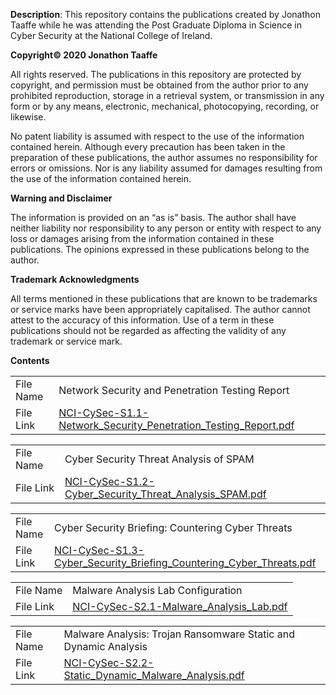 <b>Description</b>: This repository contains the publications created by Jonathon Taaffe while he was attending the Post Graduate Diploma in Science in Cyber Security at the National College of Ireland.

<b>Copyright© 2020 Jonathon Taaffe</b>

All rights reserved. The publications in this repository are protected by copyright, and permission must be obtained from the author prior to any prohibited reproduction, storage in a retrieval system, or transmission in any form or by any means, electronic, mechanical, photocopying, recording, or likewise.

No patent liability is assumed with respect to the use of the information contained herein. Although every precaution has been taken in the preparation of these publications, the author assumes no responsibility for errors or omissions. Nor is any liability assumed for damages resulting from the use of the information contained herein.

<b>Warning and Disclaimer</b>

The information is provided on an “as is” basis. The author shall have neither liability nor responsibility to any person or entity with respect to any loss or damages arising from the information contained in these publications. The opinions expressed in these publications belong to the author.

<b>Trademark Acknowledgments</b>

All terms mentioned in these publications that are known to be trademarks or service marks have been appropriately capitalised. The author cannot attest to the accuracy of this information. Use of a term in these publications should not be regarded as affecting the validity of any trademark or service mark.

<b>Contents</b>

<table style="width:100%">
  <tr>
    <td>File Name</td>
    <td>Network Security and Penetration Testing Report</td>
  </tr>
  <tr>
    <td>File Link</td>
    <td><a href="https://github.com/JonathonTaaffe/NCI-Cyber-Security-PGDip-Publications/blob/master/NCI-CySec-S1.1-Network_Security_Penetration_Testing_Report.pdf">NCI-CySec-S1.1-Network_Security_Penetration_Testing_Report.pdf</a></td>
  </tr>
</table>

<table style="width:100%">
    <tr>
    <td>File Name</td>
    <td>Cyber Security Threat Analysis of SPAM</td>
    </tr>
  <tr>
    <td>File Link</td>
    <td><a href="https://github.com/JonathonTaaffe/NCI-Cyber-Security-PGDip-Publications/blob/master/NCI-CySec-S1.2-Cyber_Security_Threat_Analysis_SPAM.pdf">NCI-CySec-S1.2-Cyber_Security_Threat_Analysis_SPAM.pdf</a></td>
  </tr>
</table>

<table style="width:100%">
    <tr>
    <td>File Name</td>
    <td>Cyber Security Briefing: Countering Cyber Threats</td>
    </tr>
  <tr>
    <td>File Link</td>
    <td><a href="https://github.com/JonathonTaaffe/NCI-Cyber-Security-PGDip-Publications/blob/master/NCI-CySec-S1.3-Cyber_Security_Briefing_Countering_Cyber_Threats.pdf">NCI-CySec-S1.3-Cyber_Security_Briefing_Countering_Cyber_Threats.pdf</a></td>
  </tr>
</table>

<table style="width:100%">
    <tr>
    <td>File Name</td>
    <td>Malware Analysis Lab Configuration</td>
    </tr>
  <tr>
    <td>File Link</td>
    <td><a href="https://github.com/JonathonTaaffe/NCI-Cyber-Security-PGDip-Publications/blob/master/NCI-CySec-S2.1-Malware_Analysis_Lab.pdf">NCI-CySec-S2.1-Malware_Analysis_Lab.pdf</a></td>
  </tr>
</table>

<table style="width:100%">
    <tr>
    <td>File Name</td>
    <td>Malware Analysis: Trojan Ransomware Static and Dynamic Analysis</td>
    </tr>
  <tr>
    <td>File Link</td>
    <td><a href="https://github.com/JonathonTaaffe/NCI-Cyber-Security-PGDip-Publications/blob/master/NCI-CySec-S2.2-Static_Dynamic_Malware_Analysis.pdf">NCI-CySec-S2.2-Static_Dynamic_Malware_Analysis.pdf</a></td>
  </tr>
</table>
